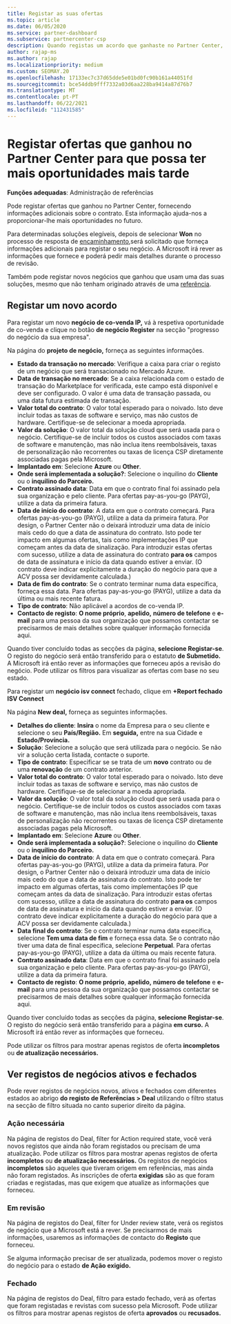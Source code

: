 ```yaml
---
title: Registar as suas ofertas
ms.topic: article
ms.date: 06/05/2020
ms.service: partner-dashboard
ms.subservice: partnercenter-csp
description: Quando registas um acordo que ganhaste no Partner Center, ajuda a Microsoft a proporcionar-te mais oportunidades no futuro.
author: rajap-ms
ms.author: rajap
ms.localizationpriority: medium
ms.custom: SEOMAY.20
ms.openlocfilehash: 17133ec7c37d65dde5e01bd0fc90b161a44051fd
ms.sourcegitcommit: bce54ddb9fff7332a03d6aa228ba9414a87d76b7
ms.translationtype: MT
ms.contentlocale: pt-PT
ms.lasthandoff: 06/22/2021
ms.locfileid: "112431585"
---
```

# <a name="register-deals-youve-won-in-partner-center-so-you-can-get-more-opportunities-later"></a>Registar ofertas que ganhou no Partner Center para que possa ter mais oportunidades mais tarde

**Funções adequadas**: Administração de referências

Pode registar ofertas que ganhou no Partner Center, fornecendo informações adicionais sobre o contrato. Esta informação ajuda-nos a proporcionar-lhe mais oportunidades no futuro.

Para determinadas soluções elegíveis, depois de selecionar **Won** no processo de resposta de [encaminhamento,](manage-leads.md)será solicitado que forneça informações adicionais para registar o seu negócio. A Microsoft irá rever as informações que fornece e poderá pedir mais detalhes durante o processo de revisão.

Também pode registar novos negócios que ganhou que usam uma das suas soluções, mesmo que não tenham originado através de uma [referência](referrals.md).

## <a name="register-a-new-deal"></a>Registar um novo acordo

Para registar um novo **negócio de co-venda IP,** vá à respetiva oportunidade de co-venda e clique no botão **de negócio Register** na secção "progresso do negócio da sua empresa".

Na página do **projeto de negócio,** forneça as seguintes informações.

- **Estado da transação no mercado**: Verifique a caixa para criar o registo de um negócio que será transacionado no Mercado Azure.
- **Data de transação no mercado**: Se a caixa relacionada com o estado de transação do Marketplace for verificada, este campo está disponível e deve ser configurado. O valor é uma data de transação passada, ou uma data futura estimada de transação.
- **Valor total do contrato**: O valor total esperado para o noivado. Isto deve incluir todas as taxas de software e serviço, mas não custos de hardware. Certifique-se de selecionar a moeda apropriada.
- **Valor da solução**: O valor total da solução cloud que será usada para o negócio. Certifique-se de incluir todos os custos associados com taxas de software e manutenção, mas não inclua itens reembolsáveis, taxas de personalização não recorrentes ou taxas de licença CSP diretamente associadas pagas pela Microsoft.
- **Implantado em**: Selecione **Azure** ou **Other**.
- **Onde será implementada a solução?**: Selecione o inquilino do **Cliente** ou o **inquilino do Parceiro.**
- **Contrato assinado data**: Data em que o contrato final foi assinado pela sua organização e pelo cliente. Para ofertas pay-as-you-go (PAYG), utilize a data da primeira fatura.
- **Data de início do contrato**: A data em que o contrato começará. Para ofertas pay-as-you-go (PAYG), utilize a data da primeira fatura. Por design, o Partner Center não o deixará introduzir uma data de início mais cedo do que a data de assinatura do contrato. Isto pode ter impacto em algumas ofertas, tais como implementações IP que começam antes da data de sinalização. Para introduzir estas ofertas com sucesso, utilize a data de assinatura do contrato **para os** campos de data de assinatura e início da data quando estiver a enviar. (O contrato deve indicar explicitamente a duração do negócio para que a ACV possa ser devidamente calculada.)
- **Data de fim do contrato**: Se o contrato terminar numa data específica, forneça essa data. Para ofertas pay-as-you-go (PAYG), utilize a data da última ou mais recente fatura.
- **Tipo de contrato**: Não aplicável a acordos de co-venda IP.
- **Contacto de registo**: **O nome próprio**, **apelido,** **número de telefone** e **e-mail** para uma pessoa da sua organização que possamos contactar se precisarmos de mais detalhes sobre qualquer informação fornecida aqui.

Quando tiver concluído todas as secções da página, **selecione Registar-se**. O registo do negócio será então transferido para o estatuto **de Submetido.** A Microsoft irá então rever as  informações que forneceu após a revisão do negócio. Pode utilizar os filtros para visualizar as ofertas com base no seu estado.

Para registar um **negócio isv connect** fechado, clique em **+Report fechado ISV Connect**

Na página **New deal,** forneça as seguintes informações.

- **Detalhes do cliente**: **Insira** o nome da Empresa para o seu cliente e selecione o seu **País/Região.** Em **seguida,** entre na sua Cidade e **Estado/Província.**
- **Solução**: Selecione a solução que será utilizada para o negócio. Se não vir a solução certa listada, contacte o suporte.
- **Tipo de contrato**: Especificar se se trata de um **novo** contrato ou de uma **renovação** de um contrato anterior.
- **Valor total do contrato**: O valor total esperado para o noivado. Isto deve incluir todas as taxas de software e serviço, mas não custos de hardware. Certifique-se de selecionar a moeda apropriada.
- **Valor da solução**: O valor total da solução cloud que será usada para o negócio. Certifique-se de incluir todos os custos associados com taxas de software e manutenção, mas não inclua itens reembolsáveis, taxas de personalização não recorrentes ou taxas de licença CSP diretamente associadas pagas pela Microsoft.
- **Implantado em**: Selecione **Azure** ou **Other**.
- **Onde será implementada a solução?**: Selecione o inquilino do **Cliente** ou o **inquilino do Parceiro.**
- **Data de início do contrato**: A data em que o contrato começará. Para ofertas pay-as-you-go (PAYG), utilize a data da primeira fatura. Por design, o Partner Center não o deixará introduzir uma data de início mais cedo do que a data de assinatura do contrato. Isto pode ter impacto em algumas ofertas, tais como implementações IP que começam antes da data de sinalização. Para introduzir estas ofertas com sucesso, utilize a data de assinatura do contrato **para os** campos de data de assinatura e início da data quando estiver a enviar. (O contrato deve indicar explicitamente a duração do negócio para que a ACV possa ser devidamente calculada.)
- **Data final do contrato**: Se o contrato terminar numa data específica, selecione **Tem uma data de fim** e forneça essa data. Se o contrato não tiver uma data de final específica, selecione **Perpetual**. Para ofertas pay-as-you-go (PAYG), utilize a data da última ou mais recente fatura.
- **Contrato assinado data**: Data em que o contrato final foi assinado pela sua organização e pelo cliente. Para ofertas pay-as-you-go (PAYG), utilize a data da primeira fatura.
- **Contacto de registo**: **O nome próprio**, **apelido,** **número de telefone** e **e-mail** para uma pessoa da sua organização que possamos contactar se precisarmos de mais detalhes sobre qualquer informação fornecida aqui.

Quando tiver concluído todas as secções da página, **selecione Registar-se**. O registo do negócio será então transferido para a página **em curso.** A Microsoft irá então rever as informações que forneceu.

Pode utilizar os filtros para mostrar apenas registos de oferta **incompletos** ou **de atualização necessários.**

## <a name="viewing-active-and-closed-deal-registrations"></a>Ver registos de negócios ativos e fechados

Pode rever registos de negócios novos, ativos e fechados com diferentes estados ao abrigo **do registo de Referências > Deal** utilizando o filtro status na secção de filtro situada no canto superior direito da página.

### <a name="action-required"></a>Ação necessária

Na página de registos do Deal, filter for Action required state, você verá novos registos que ainda não foram registados ou precisam de uma atualização. Pode utilizar os filtros para mostrar apenas registos de oferta **incompletos** ou **de atualização necessários.** Os registos de negócios **incompletos** são aqueles que tiveram origem em referências, mas ainda não foram registados. As inscrições de oferta **exigidas** são as que foram criadas e registadas, mas que exigem que atualize as informações que forneceu.

### <a name="under-review"></a>Em revisão

Na página de registos do Deal, filter for Under review state, verá os registos de negócio que a Microsoft está a rever. Se precisarmos de mais informações, usaremos as informações de contacto do **Registo** que forneceu.

Se alguma informação precisar de ser atualizada, podemos mover o registo do negócio para o estado **de Ação exigido.**

### <a name="closed"></a>Fechado

Na página de registos do Deal, filtro para estado fechado, verá as ofertas que foram registadas e revistas com sucesso pela Microsoft. Pode utilizar os filtros para mostrar apenas registos de oferta **aprovados** ou **recusados.**
